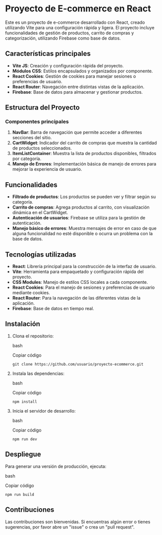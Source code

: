 # Proyecto de E-commerce en React

Este es un proyecto de e-commerce desarrollado con React, creado utilizando Vite para una configuración rápida y ligera. El proyecto incluye funcionalidades de gestión de productos, carrito de compras y categorización, utilizando Firebase como base de datos.

## Características principales

-   **Vite JS**: Creación y configuración rápida del proyecto.
-   **Módulos CSS**: Estilos encapsulados y organizados por componente.
-   **React Cookies**: Gestión de cookies para manejar sesiones o preferencias de usuario.
-   **React Router**: Navegación entre distintas vistas de la aplicación.
-   **Firebase**: Base de datos para almacenar y gestionar productos.

## Estructura del Proyecto

### Componentes principales

1.  **NavBar**: Barra de navegación que permite acceder a diferentes secciones del sitio.
2.  **CartWidget**: Indicador del carrito de compras que muestra la cantidad de productos seleccionados.
3.  **ItemListContainer**: Muestra la lista de productos disponibles, filtrados por categoría.
4.  **Manejo de Errores**: Implementación básica de manejo de errores para mejorar la experiencia de usuario.

## Funcionalidades

-   **Filtrado de productos**: Los productos se pueden ver y filtrar según su categoría.
-   **Carrito de compras**: Agrega productos al carrito, con visualización dinámica en el CartWidget.
-   **Autenticación de usuarios**: Firebase se utiliza para la gestión de autenticación.
-   **Manejo básico de errores**: Muestra mensajes de error en caso de que alguna funcionalidad no esté disponible o ocurra un problema con la base de datos.

## Tecnologías utilizadas

-   **React**: Librería principal para la construcción de la interfaz de usuario.
-   **Vite**: Herramienta para empaquetado y configuración rápida del proyecto.
-   **CSS Modules**: Manejo de estilos CSS locales a cada componente.
-   **React Cookies**: Para el manejo de sesiones y preferencias de usuario mediante cookies.
-   **React Router**: Para la navegación de las diferentes vistas de la aplicación.
-   **Firebase**: Base de datos en tiempo real.

## Instalación

1.  Clona el repositorio:
    
    bash
    
    Copiar código
    
    `git clone https://github.com/usuario/proyecto-ecommerce.git` 
    
2.  Instala las dependencias:
    
    bash
    
    Copiar código
    
    `npm install` 
    
3.  Inicia el servidor de desarrollo:
    
    bash
    
    Copiar código
    
    `npm run dev` 
    

## Despliegue

Para generar una versión de producción, ejecuta:

bash

Copiar código

`npm run build` 

## Contribuciones

Las contribuciones son bienvenidas. Si encuentras algún error o tienes sugerencias, por favor abre un "issue" o crea un "pull request".
